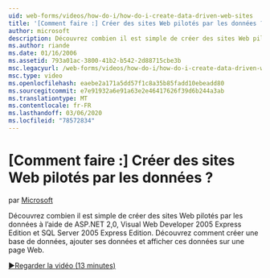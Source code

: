 ```yaml
---
uid: web-forms/videos/how-do-i/how-do-i-create-data-driven-web-sites
title: '[Comment faire :] Créer des sites Web pilotés par les données ? | Microsoft Docs'
author: microsoft
description: Découvrez combien il est simple de créer des sites Web pilotés par les données à l’aide de ASP.NET 2,0, Visual Web Developer 2005 Express Edition et SQL Server 2005 Express Edition. En savoir plus...
ms.author: riande
ms.date: 01/16/2006
ms.assetid: 793a01ac-3800-41b2-b542-2d88715cbe3b
msc.legacyurl: /web-forms/videos/how-do-i/how-do-i-create-data-driven-web-sites
msc.type: video
ms.openlocfilehash: eaebe2a171a5dd57f1c8a35b85fadd10ebeadd80
ms.sourcegitcommit: e7e91932a6e91a63e2e46417626f39d6b244a3ab
ms.translationtype: MT
ms.contentlocale: fr-FR
ms.lasthandoff: 03/06/2020
ms.locfileid: "78572834"
---
```

# <a name="how-do-i-create-data-driven-web-sites"></a>[Comment faire :] Créer des sites Web pilotés par les données ?

par [Microsoft](https://github.com/microsoft)

Découvrez combien il est simple de créer des sites Web pilotés par les données à l’aide de ASP.NET 2,0, Visual Web Developer 2005 Express Edition et SQL Server 2005 Express Edition. Découvrez comment créer une base de données, ajouter ses données et afficher ces données sur une page Web.

[&#9654;Regarder la vidéo (13 minutes)](https://channel9.msdn.com/Blogs/ASP-NET-Site-Videos/how-do-i-create-data-driven-web-sites)
